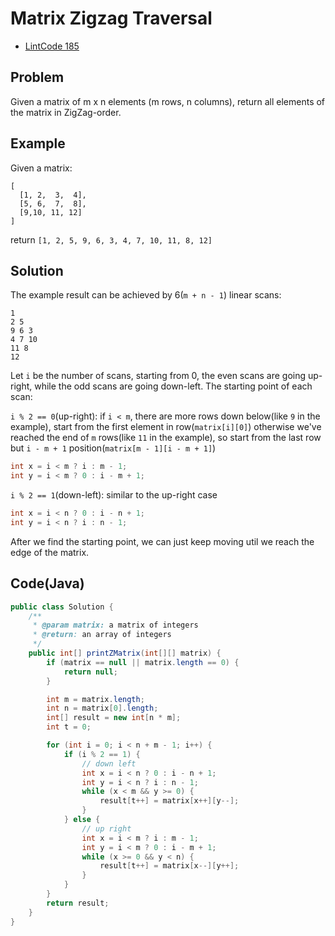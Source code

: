 # Matrix Zigzag Traversal

- [LintCode 185](http://www.lintcode.com/en/problem/matrix-zigzag-traversal/)

## Problem

Given a matrix of m x n elements (m rows, n columns), return all elements of the matrix in ZigZag-order.

## Example

Given a matrix:

```
[
  [1, 2,  3,  4],
  [5, 6,  7,  8],
  [9,10, 11, 12]
]
```

return `[1, 2, 5, 9, 6, 3, 4, 7, 10, 11, 8, 12]`

## Solution

The example result can be achieved by 6(`m + n - 1`) linear scans:

```
1
2 5
9 6 3
4 7 10
11 8
12
```

Let `i` be the number of scans, starting from 0, the even scans are going up-right, while the odd scans are going down-left. The starting point of each scan:

`i % 2 == 0`(up-right): if `i < m`, there are more rows down below(like `9` in the example), start from the first element in row(`matrix[i][0]`) otherwise we've reached the end of `m` rows(like `11` in the example), so start from the last row but `i - m + 1` position(`matrix[m - 1][i - m + 1]`)

```java
int x = i < m ? i : m - 1;
int y = i < m ? 0 : i - m + 1;
```

`i % 2 == 1`(down-left): similar to the up-right case

```java
int x = i < n ? 0 : i - n + 1;
int y = i < n ? i : n - 1;
```

After we find the starting point, we can just keep moving util we reach the edge of the matrix.

## Code(Java)

```java
public class Solution {
    /**
     * @param matrix: a matrix of integers
     * @return: an array of integers
     */
    public int[] printZMatrix(int[][] matrix) {
        if (matrix == null || matrix.length == 0) {
            return null;
        }

        int m = matrix.length;
        int n = matrix[0].length;
        int[] result = new int[n * m];
        int t = 0;

        for (int i = 0; i < n + m - 1; i++) {
            if (i % 2 == 1) {
                // down left
                int x = i < n ? 0 : i - n + 1;
                int y = i < n ? i : n - 1;
                while (x < m && y >= 0) {
                    result[t++] = matrix[x++][y--];
                }
            } else {
                // up right
                int x = i < m ? i : m - 1;
                int y = i < m ? 0 : i - m + 1;
                while (x >= 0 && y < n) {
                    result[t++] = matrix[x--][y++];
                }
            }
        }
        return result;
    }
}
```

